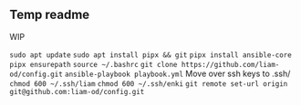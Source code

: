 ## Temp readme

WIP

`sudo apt update`
`sudo apt install pipx && git`
`pipx install ansible-core`
`pipx ensurepath`
`source ~/.bashrc`
`git clone https://github.com/liam-od/config.git`
`ansible-playbook playbook.yml`
Move over ssh keys to .ssh/
`chmod 600 ~/.ssh/liam`
`chmod 600 ~/.ssh/enki`
`git remote set-url origin git@github.com:liam-od/config.git`

